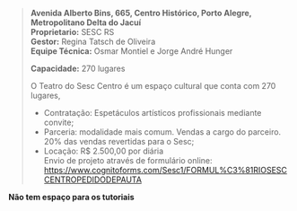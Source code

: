 > **Avenida Alberto Bins, 665, Centro Histórico, Porto Alegre, Metropolitano Delta do Jacuí**  
> **Proprietario:** SESC RS  
> **Gestor:** Regina Tatsch de Oliveira  
> **Equipe Técnica:** Osmar Montiel e Jorge André Hunger  
> 
> **Capacidade:** 270 lugares
>
> O Teatro do Sesc Centro é um espaço cultural que conta com 270 lugares,
>
> - Contratação: Espetáculos artísticos profissionais mediante convite;  
> - Parceria: modalidade mais comum. Vendas a cargo do parceiro. 20% das vendas revertidas para o Sesc;  
> - Locação: R$ 2.500,00 por diária  
> Envio de projeto através de formulário online: https://www.cognitoforms.com/Sesc1/FORMUL%C3%81RIOSESCCENTROPEDIDODEPAUTA

**Não tem espaço para os tutoriais**